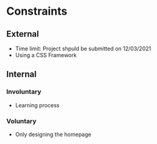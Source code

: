 # Constraints

## External
- Time limit: Project shpuld be submitted on 12/03/2021
- Using a CSS Framework

## Internal
### Involuntary
- Learning process 
### Voluntary
- Only designing the homepage
